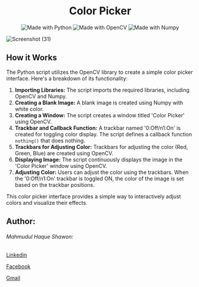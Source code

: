 <h1 align="center">Color Picker</h1>

<p align="center">
  <img src="https://img.shields.io/badge/Made%20with-Python-1f425f.svg" alt="Made with Python">
  <img src="https://img.shields.io/badge/Made%20with-OpenCV-9cf.svg" alt="Made with OpenCV">
  <img src="https://img.shields.io/badge/Made%20with-Numpy-blue.svg" alt="Made with Numpy">
</p>

![Screenshot (31)](https://github.com/Shawon5030/Computer-Vision/assets/149573785/cc84bc3c-a364-46f0-95cc-41ed78d17037)

<!-- Explanation of how the code works -->
<h2>How it Works</h2>
<p>The Python script utilizes the OpenCV library to create a simple color picker interface. Here's a breakdown of its functionality:</p>

<ol>
  <li><strong>Importing Libraries:</strong> The script imports the required libraries, including OpenCV and Numpy.</li>
  
  <li><strong>Creating a Blank Image:</strong> A blank image is created using Numpy with white color.</li>
  
  <li><strong>Creating a Window:</strong> The script creates a window titled 'Color Picker' using OpenCV.</li>
  
  <li><strong>Trackbar and Callback Function:</strong> A trackbar named '0:Off/n1:On' is created for toggling color display. The script defines a callback function <code>nothing()</code> that does nothing.</li>
  
  <li><strong>Trackbars for Adjusting Color:</strong> Trackbars for adjusting the color (Red, Green, Blue) are created using OpenCV.</li>
  
  <li><strong>Displaying Image:</strong> The script continuously displays the image in the 'Color Picker' window using OpenCV.</li>
  
  <li><strong>Adjusting Color:</strong> Users can adjust the color using the trackbars. When the '0:Off/n1:On' trackbar is toggled ON, the color of the image is set based on the trackbar positions.</li>
</ol>

<p>This color picker interface provides a simple way to interactively adjust colors and visualize their effects.</p>

<h2>Author:</h2>
<h6>Mahmudul Haque Shawon:</h6>
<p><a href="https://www.linkedin.com/in/mahmudulhaque600/">Linkedin</a></p>
<p><a href="https://web.facebook.com/profile.php?id=100076803278386">Facebook</a></p>
<p><a href="haquemahmudul600@gmail.com">Gmail</a></p>

